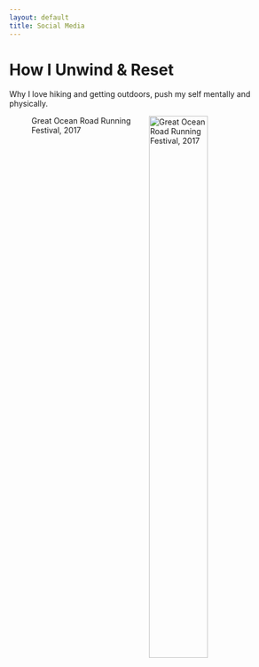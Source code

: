 ```yaml
---
layout: default
title: Social Media
---
```

<!--
<div id="connect">
  <h1 class="pageTitle">Let's Connect</h1>
  <div class="contactContent">
    <p class="intro">You are here because we have mutual interests and goals, let's connect and stay in touch.</p>
   
  </div>
  <dl>
  <dl {display: grid; grid-template-columns: max-content auto;}>
  <dt>Linkedin: <a href="https://www.linkedin.com/in/ganaka-chandrakumara/" target="_blank"> linkedin/ganaka-chandrakumara/</a> </dt>
  <dt>Email: <a href="mailto:{{ganaka.c@gmail.com}}" target="_blank"> ganaka.c@gmail.com </a> </dt>
  <dt>Medium: <a href="https://medium.com/@ganaka.c" target="_blank"> medium.com/@ganaka.c </a> </dt>
  <dt>Youtube: <a href="https://www.youtube.com/@ganaka.c" target="_blank"> youtube.com/@ganaka.c </a> </dt>
  </dl>
</div>
-->
<div class="contactContent">
  <h1 class="pageTitle">How I Unwind & Reset</h1>
  <div> 
    <!-- class="contactContent"> -->
    <p class="intro">Why I love hiking and getting outdoors, push my self mentally and physically.</p>
	  <div>
	 	<figure>
			<img src="{{ '/assets/img/Ganaka_Run.png' | relative_url }}" alt="Great Ocean Road Running Festival, 2017" style="height: 50%; width:50%;" align="right">
			<figcaption>Great Ocean Road Running Festival, 2017</figcaption>
		</figure>
    	</div>
  </div>	
</div>
